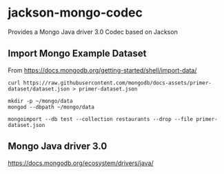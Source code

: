 # jackson-mongo-codec
Provides a Mongo Java driver 3.0 Codec based on Jackson

## Import Mongo Example Dataset
From https://docs.mongodb.org/getting-started/shell/import-data/

    curl https://raw.githubusercontent.com/mongodb/docs-assets/primer-dataset/dataset.json > primer-dataset.json

    mkdir -p ~/mongo/data
    mongod --dbpath ~/mongo/data

    mongoimport --db test --collection restaurants --drop --file primer-dataset.json

## Mongo Java driver 3.0
https://docs.mongodb.org/ecosystem/drivers/java/

